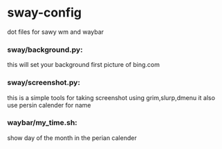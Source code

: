 # sway-config
dot files for sawy wm and waybar
### sway/background.py:
this will set your background first picture of bing.com
### sway/screenshot.py:
this is a simple tools for taking screenshot using grim,slurp,dmenu
it also use persin calender for name
### waybar/my_time.sh:
show day of the month in the perian calender
